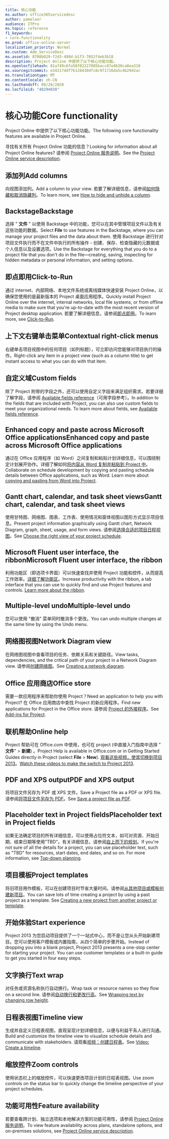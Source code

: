 ```yaml
---
title: 核心功能
ms.author: office365servicedesc
author: pamelaar
audience: ITPro
ms.topic: reference
f1_keywords:
- core-functionality
ms.prod: office-online-server
localization_priority: Normal
ms.custom: Adm_ServiceDesc
ms.assetid: 8708b029-f2d3-498d-b1f3-7052f4eb3b18
description: Project Online 中提供了以下核心功能功能。
ms.openlocfilehash: 81a749c6fa58f02227085bacc87e4630ca8ea310
ms.sourcegitcommit: e342174df76128430dfc8c971716da5c4b2942ac
ms.translationtype: MT
ms.contentlocale: zh-CN
ms.lasthandoff: 09/28/2020
ms.locfileid: "48294038"
---
```

# <a name="core-functionality"></a><span data-ttu-id="a40c4-103">核心功能</span><span class="sxs-lookup"><span data-stu-id="a40c4-103">Core functionality</span></span>

<span data-ttu-id="a40c4-104">Project Online 中提供了以下核心功能功能。</span><span class="sxs-lookup"><span data-stu-id="a40c4-104">The following core functionality features are available in Project Online.</span></span>
  
<span data-ttu-id="a40c4-105">寻找有关所有 Project Online 功能的信息？</span><span class="sxs-lookup"><span data-stu-id="a40c4-105">Looking for information about all Project Online features?</span></span> <span data-ttu-id="a40c4-106">请参阅 [Project Online 服务说明](project-online-service-description.md)。</span><span class="sxs-lookup"><span data-stu-id="a40c4-106">See the [Project Online service description](project-online-service-description.md).</span></span>
  
## <a name="add-columns"></a><span data-ttu-id="a40c4-107">添加列</span><span class="sxs-lookup"><span data-stu-id="a40c4-107">Add columns</span></span>

<span data-ttu-id="a40c4-108">向视图添加列。</span><span class="sxs-lookup"><span data-stu-id="a40c4-108">Add a column to your view.</span></span> <span data-ttu-id="a40c4-109">若要了解详细信息，请参阅[如何隐藏和取消隐藏列](https://go.microsoft.com/fwlink/p/?LinkId=271343)。</span><span class="sxs-lookup"><span data-stu-id="a40c4-109">To learn more, see [How to hide and unhide a column](https://go.microsoft.com/fwlink/p/?LinkId=271343).</span></span>
  
## <a name="backstage"></a><span data-ttu-id="a40c4-110">Backstage</span><span class="sxs-lookup"><span data-stu-id="a40c4-110">Backstage</span></span>

<span data-ttu-id="a40c4-111">选择 " **文件** " 以使用 Backstage 中的功能，您可以在其中管理项目文件以及有关这些功能的数据。</span><span class="sxs-lookup"><span data-stu-id="a40c4-111">Select **File** to use features in the Backstage, where you can manage your project files and the data about them.</span></span> <span data-ttu-id="a40c4-112">使用 Backstage 进行针对项目文件执行而不在文件中执行的所有操作 - 创建、保存、检查隐藏的元数据或个人信息以及设置选项。</span><span class="sxs-lookup"><span data-stu-id="a40c4-112">Use the Backstage for everything that you do to a project file that you don't do in the file—creating, saving, inspecting for hidden metadata or personal information, and setting options.</span></span> 
  
## <a name="click-to-run"></a><span data-ttu-id="a40c4-113">即点即用</span><span class="sxs-lookup"><span data-stu-id="a40c4-113">Click-to-Run</span></span>

<span data-ttu-id="a40c4-114">通过 internet、内部网络、本地文件系统或离线媒体快速安装 Project Online，以确保您使用的是最新版本的 Project 桌面应用程序。</span><span class="sxs-lookup"><span data-stu-id="a40c4-114">Quickly install Project Online over the internet, internal networks, local file systems, or from offline media to make sure that you're up-to-date with the most recent version of Project desktop application.</span></span> <span data-ttu-id="a40c4-115">若要了解详细信息，请参阅[即点即用](https://go.microsoft.com/fwlink/p/?LinkId=271596)。</span><span class="sxs-lookup"><span data-stu-id="a40c4-115">To learn more, see [Click-to-Run](https://go.microsoft.com/fwlink/p/?LinkId=271596).</span></span>
  
## <a name="contextual-right-click-menus"></a><span data-ttu-id="a40c4-116">上下文右键单击菜单</span><span class="sxs-lookup"><span data-stu-id="a40c4-116">Contextual right-click menus</span></span>

<span data-ttu-id="a40c4-117">右键单击项目视图中的任何项目（如列标题），可立即访问您能够对项目执行的操作。</span><span class="sxs-lookup"><span data-stu-id="a40c4-117">Right-click any item in a project view (such as a column title) to get instant access to what you can do with that item.</span></span>
  
## <a name="custom-fields"></a><span data-ttu-id="a40c4-118">自定义域</span><span class="sxs-lookup"><span data-stu-id="a40c4-118">Custom fields</span></span>

<span data-ttu-id="a40c4-p105">除了 Project 附带的字段之外，还可以使用自定义字段来满足组织需求。若要详细了解字段，请参阅 [Available fields reference](https://support.office.com/article/615a4563-1cc3-40f4-b66f-1b17e793a460)（可用字段参考）。</span><span class="sxs-lookup"><span data-stu-id="a40c4-p105">In addition to the fields that are included with Project, you can also use custom fields to meet your organizational needs. To learn more about fields, see [Available fields reference](https://support.office.com/article/615a4563-1cc3-40f4-b66f-1b17e793a460).</span></span>
  
## <a name="enhanced-copy-and-paste-across-microsoft-office-applications"></a><span data-ttu-id="a40c4-121">Enhanced copy and paste across Microsoft Office applications</span><span class="sxs-lookup"><span data-stu-id="a40c4-121">Enhanced copy and paste across Microsoft Office applications</span></span>

<span data-ttu-id="a40c4-p106">通过在 Office 应用程序（如 Word）之间复制和粘贴计划详细信息，可以围绕制定计划展开协作。详细了解如何[将内容从 Word 复制并粘贴到 Project 中](https://go.microsoft.com/fwlink/p/?LinkId=271330)。</span><span class="sxs-lookup"><span data-stu-id="a40c4-p106">Collaborate on schedule development by copying and pasting schedule details between Office applications, such as Word. Learn more about [copying and pasting from Word into Project](https://go.microsoft.com/fwlink/p/?LinkId=271330).</span></span>
  
## <a name="gantt-chart-calendar-and-task-sheet-views"></a><span data-ttu-id="a40c4-124">Gantt chart, calendar, and task sheet views</span><span class="sxs-lookup"><span data-stu-id="a40c4-124">Gantt chart, calendar, and task sheet views</span></span>

<span data-ttu-id="a40c4-125">使用甘特图、网络图、图表、工作表、使用情况和窗体视图以图形方式显示项目信息。</span><span class="sxs-lookup"><span data-stu-id="a40c4-125">Present project information graphically using Gantt chart, Network Diagram, graph, sheet, usage, and form views.</span></span> <span data-ttu-id="a40c4-126">请参阅[选择合适的项目日程视图](https://go.microsoft.com/fwlink/?LinkId=402905)。</span><span class="sxs-lookup"><span data-stu-id="a40c4-126">See [Choose the right view of your project schedule](https://go.microsoft.com/fwlink/?LinkId=402905).</span></span>
  
## <a name="microsoft-fluent-user-interface-the-ribbon"></a><span data-ttu-id="a40c4-127">Microsoft Fluent user interface, the ribbon</span><span class="sxs-lookup"><span data-stu-id="a40c4-127">Microsoft Fluent user interface, the ribbon</span></span>

<span data-ttu-id="a40c4-p108">利用功能区（即选项卡界面）可以快速查找并使用 Project 功能和控件，从而提高工作效率。[详细了解功能区](https://go.microsoft.com/fwlink/p/?LinkId=271325)。</span><span class="sxs-lookup"><span data-stu-id="a40c4-p108">Increase productivity with the ribbon, a tab interface that you can use to quickly find and use Project features and controls. [Learn more about the ribbon](https://go.microsoft.com/fwlink/p/?LinkId=271325).</span></span>
  
## <a name="multiple-level-undo"></a><span data-ttu-id="a40c4-130">Multiple-level undo</span><span class="sxs-lookup"><span data-stu-id="a40c4-130">Multiple-level undo</span></span>

<span data-ttu-id="a40c4-131">您可以使用 "撤消" 菜单同时撤消多个更改。</span><span class="sxs-lookup"><span data-stu-id="a40c4-131">You can undo multiple changes at the same time by using the Undo menu.</span></span> 
  
## <a name="network-diagram-view"></a><span data-ttu-id="a40c4-132">网络图视图</span><span class="sxs-lookup"><span data-stu-id="a40c4-132">Network Diagram view</span></span>

<span data-ttu-id="a40c4-133">在网络图视图中查看项目的任务、依赖关系和关键路径。</span><span class="sxs-lookup"><span data-stu-id="a40c4-133">View tasks, dependencies, and the critical path of your project in a Network Diagram view.</span></span> <span data-ttu-id="a40c4-134">请参阅[创建网络图](https://go.microsoft.com/fwlink/p/?LinkId=271338)。</span><span class="sxs-lookup"><span data-stu-id="a40c4-134">See [Creating a network diagram](https://go.microsoft.com/fwlink/p/?LinkId=271338).</span></span>
  
## <a name="office-store"></a><span data-ttu-id="a40c4-135">Office 应用商店</span><span class="sxs-lookup"><span data-stu-id="a40c4-135">Office store</span></span>

<span data-ttu-id="a40c4-136">需要一款应用程序来帮助你使用 Project？</span><span class="sxs-lookup"><span data-stu-id="a40c4-136">Need an application to help you with Project?</span></span> <span data-ttu-id="a40c4-137">在 Office 应用商店中查找 Project 的新应用程序。</span><span class="sxs-lookup"><span data-stu-id="a40c4-137">Find new applications for Project in the Office store.</span></span> <span data-ttu-id="a40c4-138">请参阅 [Project 的外接程序](https://go.microsoft.com/fwlink/?LinkId=273883)。</span><span class="sxs-lookup"><span data-stu-id="a40c4-138">See [Add-ins for Project](https://go.microsoft.com/fwlink/?LinkId=273883).</span></span>
  
## <a name="online-help"></a><span data-ttu-id="a40c4-139">联机帮助</span><span class="sxs-lookup"><span data-stu-id="a40c4-139">Online help</span></span>

<span data-ttu-id="a40c4-140">Project 帮助可在 Office.com 中使用，也可在 project (中直接入门指南中选择 " **文件**" \> **新建**) 。</span><span class="sxs-lookup"><span data-stu-id="a40c4-140">Project Help is available in Office.com or in Getting Started Guides directly in Project (select **File** \> **New**).</span></span> <span data-ttu-id="a40c4-141">[观看这些视频，使其切换到项目 2013](https://go.microsoft.com/fwlink/p/?LinkId=271325)。</span><span class="sxs-lookup"><span data-stu-id="a40c4-141">[Watch these videos to make the switch to Project 2013](https://go.microsoft.com/fwlink/p/?LinkId=271325).</span></span>
  
## <a name="pdf-and-xps-output"></a><span data-ttu-id="a40c4-142">PDF and XPS output</span><span class="sxs-lookup"><span data-stu-id="a40c4-142">PDF and XPS output</span></span>

<span data-ttu-id="a40c4-143">将项目文件另存为 PDF 或 XPS 文件。</span><span class="sxs-lookup"><span data-stu-id="a40c4-143">Save a Project file as a PDF or XPS file.</span></span> <span data-ttu-id="a40c4-144">请参阅[将项目文件另存为 PDF](https://go.microsoft.com/fwlink/p/?LinkId=271350)。</span><span class="sxs-lookup"><span data-stu-id="a40c4-144">See [Save a project file as PDF](https://go.microsoft.com/fwlink/p/?LinkId=271350).</span></span>
  
## <a name="placeholder-text-in-project-fields"></a><span data-ttu-id="a40c4-145">Placeholder text in Project fields</span><span class="sxs-lookup"><span data-stu-id="a40c4-145">Placeholder text in Project fields</span></span>

<span data-ttu-id="a40c4-p113">如果无法确定项目的所有详细信息，可以使用占位符文本，如可对资源、开始日期、结束日期等使用"TBD"。有关详细信息，请参阅[自上而下的规划](https://go.microsoft.com/fwlink/p/?LinkId=271333)。</span><span class="sxs-lookup"><span data-stu-id="a40c4-p113">If you're not sure of all the details for a project, you can use placeholder text, such as "TBD" for resources, start dates, end dates, and so on. For more information, see [Top-down planning](https://go.microsoft.com/fwlink/p/?LinkId=271333).</span></span>
  
## <a name="project-templates"></a><span data-ttu-id="a40c4-148">项目模板</span><span class="sxs-lookup"><span data-stu-id="a40c4-148">Project templates</span></span>

<span data-ttu-id="a40c4-p114">将旧项目用作模板，可以在创建项目时节省大量时间。请参阅[从其他项目或模板创建新项目](https://go.microsoft.com/fwlink/p/?LinkId=271328)。</span><span class="sxs-lookup"><span data-stu-id="a40c4-p114">You can save lots of time creating a project by using a past project as a template. See [Creating a new project from another project or template](https://go.microsoft.com/fwlink/p/?LinkId=271328).</span></span>
  
## <a name="start-experience"></a><span data-ttu-id="a40c4-151">开始体验</span><span class="sxs-lookup"><span data-stu-id="a40c4-151">Start experience</span></span>

<span data-ttu-id="a40c4-p115">Project 2013 为您启动项目提供了一个一站式中心，而不是让您从头开始新建项目。您可以使用客户模板或内置指南，从四个简单的步骤开始。</span><span class="sxs-lookup"><span data-stu-id="a40c4-p115">Instead of dropping you into a blank project, Project 2013 presents a one-stop center for starting your project. You can use customer templates or a built-in guide to get you started in four easy steps.</span></span>
  
## <a name="text-wrap"></a><span data-ttu-id="a40c4-154">文字换行</span><span class="sxs-lookup"><span data-stu-id="a40c4-154">Text wrap</span></span>

<span data-ttu-id="a40c4-155">对任务或资源名称执行自动换行。</span><span class="sxs-lookup"><span data-stu-id="a40c4-155">Wrap task or resource names so they flow on a second line.</span></span> <span data-ttu-id="a40c4-156">请参阅[自动换行和更改行高](https://go.microsoft.com/fwlink/p/?LinkId=271344)。</span><span class="sxs-lookup"><span data-stu-id="a40c4-156">See [Wrapping text by changing row height](https://go.microsoft.com/fwlink/p/?LinkId=271344).</span></span>
  
## <a name="timeline-view"></a><span data-ttu-id="a40c4-157">日程表视图</span><span class="sxs-lookup"><span data-stu-id="a40c4-157">Timeline view</span></span>

<span data-ttu-id="a40c4-158">生成并自定义日程表视图，直观呈现计划详细信息，以便与利益干系人进行沟通。</span><span class="sxs-lookup"><span data-stu-id="a40c4-158">Build and customize the timeline view to visualize schedule details and communicate with stakeholders.</span></span> <span data-ttu-id="a40c4-159">请观看[视频：创建日程表](https://go.microsoft.com/fwlink/?LinkId=402912)。</span><span class="sxs-lookup"><span data-stu-id="a40c4-159">See [Video: Create a timeline](https://go.microsoft.com/fwlink/?LinkId=402912).</span></span>
  
## <a name="zoom-controls"></a><span data-ttu-id="a40c4-160">缩放控件</span><span class="sxs-lookup"><span data-stu-id="a40c4-160">Zoom controls</span></span>

<span data-ttu-id="a40c4-161">使用状态栏上的缩放控件，可以快速更改项目计划的日程表视图。</span><span class="sxs-lookup"><span data-stu-id="a40c4-161">Use zoom controls on the status bar to quickly change the timeline perspective of your project schedules.</span></span> 
  
## <a name="feature-availability"></a><span data-ttu-id="a40c4-162">功能可用性</span><span class="sxs-lookup"><span data-stu-id="a40c4-162">Feature availability</span></span>

<span data-ttu-id="a40c4-163">若要查看跨计划、独立选项和本地解决方案的功能可用性，请参阅 [Project Online 服务说明](project-online-service-description.md)。</span><span class="sxs-lookup"><span data-stu-id="a40c4-163">To view feature availability across plans, standalone options, and on-premises solutions, see [Project Online service description](project-online-service-description.md).</span></span>
  

